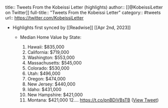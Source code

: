 title:: Tweets From the Kobeissi Letter (highlights)
author:: [[@KobeissiLetter on Twitter]]
full-title:: "Tweets From the Kobeissi Letter"
category:: #tweets
url:: https://twitter.com/KobeissiLetter

- Highlights first synced by [[Readwise]] [[Apr 2nd, 2023]]
	- Median Home Value by State:
	  
	  1. Hawaii: $835,000
	  2. California: $719,000
	  3. Washington: $553,000
	  4. Massachusetts: $545,000
	  5. Colorado: $530,000
	  6. Utah: $496,000
	  7. Oregon: $474,000
	  8. New Jersey: $440,000
	  9. Idaho: $431,000
	  10. New Hampshire: $421,000
	  11. Montana: $421,000
	  12.… https://t.co/pnBDiVBsTB ([View Tweet](https://twitter.com/KobeissiLetter/status/1642276961115308032))